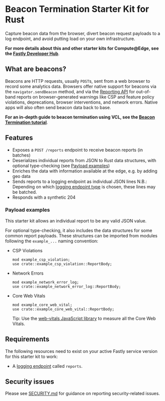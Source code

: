 # Beacon Termination Starter Kit for Rust

Capture beacon data from the browser, divert beacon request payloads to a log endpoint, and avoid putting load on your own infrastructure.

**For more details about this and other starter kits for Compute@Edge, see the [Fastly Developer Hub](https://developer.fastly.com/solutions/starters/)**.

## What are beacons?

Beacons are HTTP requests, usually `POST`s, sent from a web browser to record some analytics data. Browsers offer native support for beacons via the `navigator.sendBeacon` method, and via the [Reporting API](https://developers.google.com/web/updates/2018/09/reportingapi) for out-of-band reports on browser-generated warnings like CSP and feature policy violations, deprecations, browser interventions, and network errors. Native apps will also often send beacon data back to base.

**For an in-depth guide to beacon termination using VCL, see the [Beacon Termination tutorial](https://developer.fastly.com/solutions/tutorials/beacon-termination/)**.

## Features

- Exposes a `POST /reports` endpoint to receive beacon reports (in batches)
- Deserializes individual reports from JSON to Rust data structures, with optional type-checking (see [Payload examples](#payload-examples))
- Enriches the data with information available at the edge, e.g. by adding geo data
- Sends reports to a logging endpoint as individual JSON lines
  N.B.: Depending on which [logging endpoint type](https://developer.fastly.com/reference/api/logging/) is chosen, these lines may be batched.
- Responds with a synthetic 204

### Payload examples

This starter kit allows an individual report to be any valid JSON value.

For optional type-checking, it also includes the data structures for some common report payloads. These structures can be imported from modules following the `example_...` naming convention:

- CSP Violations
  ```plain
  mod example_csp_violation;
  use crate::example_csp_violation::ReportBody;
  ```
- Network Errors
  ```plain
  mod example_network_error_log;
  use crate::example_network_error_log::ReportBody;
  ```
- Core Web Vitals
  ```plain
  mod example_core_web_vital;
  use crate::example_core_web_vital::ReportBody;
  ```
  Tip: Use the [web-vitals JavaScript library](https://web.dev/vitals/) to measure all the Core Web Vitals.

## Requirements

The following resources need to exist on your active Fastly service version for this starter kit to work:

- A [logging endpoint](https://docs.fastly.com/en/guides/about-fastlys-realtime-log-streaming-features) called `reports`.

## Security issues

Please see [SECURITY.md](SECURITY.md) for guidance on reporting security-related issues.
